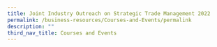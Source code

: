 ```yaml
---
title: Joint Industry Outreach on Strategic Trade Management 2022
permalink: /business-resources/Courses-and-Events/permalink
description: ""
third_nav_title: Courses and Events
---
```

